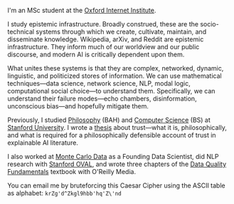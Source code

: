 I'm an MSc student at the [Oxford Internet Institute](https://www.oii.ox.ac.uk).

I study epistemic infrastructure. Broadly construed, these are the socio-technical systems through which we create, cultivate, maintain, and disseminate knowledge. Wikipedia, arXiv, and Reddit are epistemic infrastructure. They inform much of our worldview and our public discourse, and modern AI is critically dependent upon them.

What unites these systems is that they are complex, networked, dynamic, linguistic, and politicized stores of information. We can use mathematical techniques—data science, network science, NLP, modal logic, computational social choice—to understand them. Specifically, we can understand their failure modes—echo chambers, disinformation, unconscious bias—and hopefully mitigate them.

Previously, I studied [Philosophy](https://philosophy.stanford.edu) (BAH) and [Computer Science](https://www.cs.stanford.edu) (BS) at [Stanford University](https://www.stanford.edu). I wrote a [thesis](https://arxiv.org/abs/2303.08900) about trust—what it is, philosophically, and what is required for a philosophically defensible account of trust in explainable AI literature.

I also worked at [Monte Carlo Data](https://www.montecarlodata.com) as a Founding Data Scientist, did NLP research with [Stanford OVAL](https://oval.cs.stanford.edu), and wrote three chapters of the [Data Quality Fundamentals](https://www.oreilly.com/library/view/data-quality-fundamentals/9781098112035/) textbook with O'Reilly Media.

You can email me by bruteforcing this Caesar Cipher using the ASCII table as alphabet: `krZg'd^Zkgl9hbb'hq'Z\'nd`